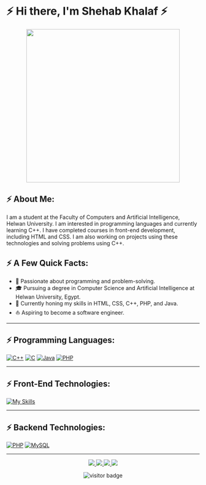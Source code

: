# ⚡ Hi there, I'm Shehab Khalaf ⚡

<div align="center">
  <img src="https://i.imgur.com/8MupZHY.gif" width="400px">
</div>

## ⚡ About Me:

I am a student at the Faculty of Computers and Artificial Intelligence, Helwan University. I am interested in programming languages and currently learning C++. I have completed courses in front-end development, including HTML and CSS. I am also working on projects using these technologies and solving problems using C++.

## ⚡ A Few Quick Facts:

- 🧐 Passionate about programming and problem-solving.
- 🎓 Pursuing a degree in Computer Science and Artificial Intelligence at Helwan University, Egypt.
- 🌱 Currently honing my skills in HTML, CSS, C++, PHP, and Java.
- ⛵ Aspiring to become a software engineer.

---

## ⚡ Programming Languages:

[![C++](https://skillicons.dev/icons?i=cpp)](https://skillicons.dev)
[![C](https://skillicons.dev/icons?i=c)](https://skillicons.dev)
[![Java](https://skillicons.dev/icons?i=java)](https://skillicons.dev)
[![PHP](https://skillicons.dev/icons?i=php)](https://skillicons.dev)

---

## ⚡️ Front-End Technologies:

[![My Skills](https://skillicons.dev/icons?i=css,html,&perline=10)](https://skillicons.dev)

---

## ⚡️ Backend Technologies:

[![PHP](https://skillicons.dev/icons?i=php)](https://skillicons.dev)
[![MySQL](https://skillicons.dev/icons?i=mysql)](https://skillicons.dev)

---

<p align="center">
  <a href="" alt="Twitter">
    <img src="https://img.shields.io/badge/Twitter-1DA1F2?style=for-the-badge&logo=twitter&logoColor=white">
  </a>
  <a href="https://www.linkedin.com/in/shehab-khalaf" alt="LinkedIn">
    <img src="https://img.shields.io/badge/LinkedIn-0077B5?style=for-the-badge&logo=linkedin&logoColor=white">
  </a>
  <a href="https://www.facebook.com/profile.php?id=100012970092361" alt="Facebook">
    <img src="https://img.shields.io/badge/Facebook-1877F2?style=for-the-badge&logo=facebook&logoColor=white">
  </a>
  <a href="https://github.com/Shehabkhalaf" alt="GitHub">
    <img src="https://img.shields.io/badge/GitHub-100000?style=for-the-badge&logo=github&logoColor=white">
  </a>
</p>

<p align="center">
  <img src="https://visitor-badge.laobi.icu/badge?page_id=halfrost.halfrost" alt="visitor badge"/>       
</p>
